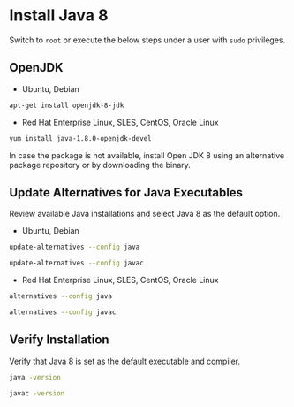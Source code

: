 # Install Java 8

Switch to `root` or execute the below steps under a user with `sudo` privileges.

## OpenJDK

* Ubuntu, Debian

```sh
apt-get install openjdk-8-jdk
```

* Red Hat Enterprise Linux, SLES, CentOS, Oracle Linux

```sh
yum install java-1.8.0-openjdk-devel
```

In case the package is not available, install Open JDK 8 using an alternative package repository or by downloading the binary.

## Update Alternatives for Java Executables

Review available Java installations and select Java 8 as the default option.

* Ubuntu, Debian

```sh
update-alternatives --config java
```

```sh
update-alternatives --config javac
```

* Red Hat Enterprise Linux, SLES, CentOS, Oracle Linux

```sh
alternatives --config java
```

```sh
alternatives --config javac
```

## Verify Installation

Verify that Java 8 is set as the default executable and compiler.

```sh
java -version
```

```sh
javac -version
```
